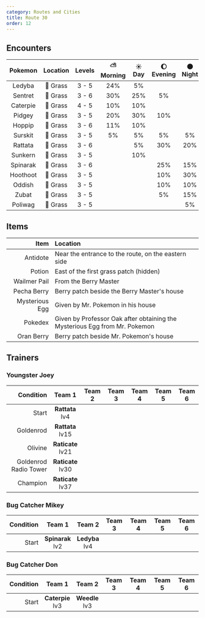 ```yaml
---
category: Routes and Cities
title: Route 30
order: 12
---
```

## Encounters

| Pokemon | Location | Levels | ⛅ Morning | ☀️ Day | 🌔 Evening | 🌑 Night |
|:---:|:---:|:---:|:---:|:---:|:---:|:---:|
| Ledyba | 🌱 Grass | 3 - 5 | 24% | 5% |  |  |
| Sentret | 🌱 Grass | 3 - 6 | 30% | 25% | 5% |  |
| Caterpie | 🌱 Grass | 4 - 5 | 10% | 10% |  |  |
| Pidgey | 🌱 Grass | 3 - 5 | 20% | 30% | 10% |  |
| Hoppip | 🌱 Grass | 3 - 6 | 11% | 10% |  |  |
| Surskit | 🌱 Grass | 3 - 5 | 5% | 5% | 5% | 5% |
| Rattata | 🌱 Grass | 3 - 6 |  | 5% | 30% | 20% |
| Sunkern | 🌱 Grass | 3 - 5 |  | 10% |  |  |
| Spinarak | 🌱 Grass | 3 - 6 |  |  | 25% | 15% |
| Hoothoot | 🌱 Grass | 3 - 5 |  |  | 10% | 30% |
| Oddish | 🌱 Grass | 3 - 5 |  |  | 10% | 10% |
| Zubat | 🌱 Grass | 3 - 5 |  |  | 5% | 15% |
| Poliwag | 🌱 Grass | 3 - 5 |  |  |  | 5% |

## Items

| Item | Location |
|---:|:---|
| Antidote | Near the entrance to the route, on the eastern side |
| Potion | East of the first grass patch (hidden) |
| Wailmer Pail | From the Berry Master |
| Pecha Berry | Berry patch beside the Berry Master's house |
| Mysterious Egg | Given by Mr. Pokemon in his house |
| Pokedex | Given by Professor Oak after obtaining the Mysterious Egg from Mr. Pokemon |
| Oran Berry | Berry patch beside Mr. Pokemon's house |

## Trainers
### Youngster Joey

| Condition | Team 1 | Team 2 | Team 3 | Team 4 | Team 5 | Team 6 |
|---:|:---:|:---:|:---:|:---:|:---:|:---:|
| Start | **Rattata** <br /> lv4 |  |  |  | | |
| Goldenrod | **Rattata** <br /> lv15 |  |  |  | | |
| Olivine | **Raticate** <br /> lv21 |   |   |   | | |
| Goldenrod Radio Tower | **Raticate** <br /> lv30 |  |  |  | | |
| Champion | **Raticate** <br /> lv37 |  |  |  | | |

### Bug Catcher Mikey

| Condition | Team 1 | Team 2 | Team 3 | Team 4 | Team 5 | Team 6 |
|---:|:---:|:---:|:---:|:---:|:---:|:---:|
| Start | **Spinarak** <br /> lv2 | **Ledyba** <br /> lv4 |  |  | | |

### Bug Catcher Don

| Condition | Team 1 | Team 2 | Team 3 | Team 4 | Team 5 | Team 6 |
|---:|:---:|:---:|:---:|:---:|:---:|:---:|
| Start | **Caterpie** <br /> lv3 | **Weedle** <br /> lv3 |  |  | | |